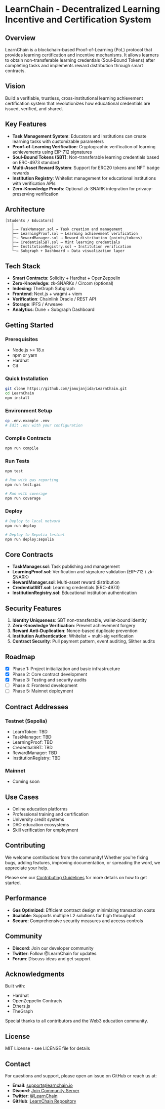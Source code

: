 # LearnChain - Decentralized Learning Incentive and Certification System

## Overview

LearnChain is a blockchain-based Proof-of-Learning (PoL) protocol that provides learning certification and incentive mechanisms. It allows learners to obtain non-transferable learning credentials (Soul-Bound Tokens) after completing tasks and implements reward distribution through smart contracts.

## Vision

Build a verifiable, trustless, cross-institutional learning achievement certification system that revolutionizes how educational credentials are issued, verified, and shared.

## Key Features

- **Task Management System**: Educators and institutions can create learning tasks with customizable parameters
- **Proof-of-Learning Verification**: Cryptographic verification of learning achievements using EIP-712 signatures
- **Soul-Bound Tokens (SBT)**: Non-transferable learning credentials based on ERC-4973 standard
- **Multi-Asset Reward System**: Support for ERC20 tokens and NFT badge rewards
- **Institution Registry**: Whitelist management for educational institutions with verification APIs
- **Zero-Knowledge Proofs**: Optional zk-SNARK integration for privacy-preserving verification

## Architecture

```
[Students / Educators]
   │
   ├─→ TaskManager.sol → Task creation and management
   ├─→ LearningProof.sol → Learning achievement verification
   ├─→ RewardManager.sol → Reward distribution (points/tokens)
   ├─→ CredentialSBT.sol → Mint learning credentials
   ├─→ InstitutionRegistry.sol → Institution verification
   └─→ Subgraph + Dashboard → Data visualization layer
```

## Tech Stack

- **Smart Contracts**: Solidity + Hardhat + OpenZeppelin
- **Zero-Knowledge**: zk-SNARKs / Circom (optional)
- **Indexing**: TheGraph Subgraph
- **Frontend**: Next.js + wagmi + viem
- **Verification**: Chainlink Oracle / REST API
- **Storage**: IPFS / Arweave
- **Analytics**: Dune + Subgraph Dashboard

## Getting Started

### Prerequisites

- Node.js >= 18.x
- npm or yarn
- Hardhat
- Git

### Quick Installation

```bash
git clone https://github.com/janujanjida/LearnChain.git
cd LearnChain
npm install
```

### Environment Setup

```bash
cp .env.example .env
# Edit .env with your configuration
```

### Compile Contracts

```bash
npm run compile
```

### Run Tests

```bash
npm test

# Run with gas reporting
npm run test:gas

# Run with coverage
npm run coverage
```

### Deploy

```bash
# Deploy to local network
npm run deploy

# Deploy to Sepolia testnet
npm run deploy:sepolia
```

## Core Contracts

- **TaskManager.sol**: Task publishing and management
- **LearningProof.sol**: Verification and signature validation (EIP-712 / zk-SNARK)
- **RewardManager.sol**: Multi-asset reward distribution
- **CredentialSBT.sol**: Learning credentials (ERC-4973)
- **InstitutionRegistry.sol**: Educational institution authentication

## Security Features

1. **Identity Uniqueness**: SBT non-transferable, wallet-bound identity
2. **Zero-Knowledge Verification**: Prevent achievement forgery
3. **Reward Anti-Duplication**: Nonce-based duplicate prevention
4. **Institution Authentication**: Whitelist + multi-sig verification
5. **Contract Security**: Pull payment pattern, event auditing, Slither audits

## Roadmap

- [x] Phase 1: Project initialization and basic infrastructure
- [x] Phase 2: Core contract development
- [x] Phase 3: Testing and security audits
- [ ] Phase 4: Frontend development
- [ ] Phase 5: Mainnet deployment

## Contract Addresses

### Testnet (Sepolia)
- LearnToken: TBD
- TaskManager: TBD
- LearningProof: TBD
- CredentialSBT: TBD
- RewardManager: TBD
- InstitutionRegistry: TBD

### Mainnet
- Coming soon

## Use Cases

- Online education platforms
- Professional training and certification
- University credit systems
- DAO education ecosystems
- Skill verification for employment

## Contributing

We welcome contributions from the community! Whether you're fixing bugs, adding features, improving documentation, or spreading the word, we appreciate your help.

Please see our [Contributing Guidelines](./CONTRIBUTING.md) for more details on how to get started.

## Performance

- **Gas Optimized**: Efficient contract design minimizing transaction costs
- **Scalable**: Supports multiple L2 solutions for high throughput
- **Secure**: Comprehensive security measures and access controls

## Community

- **Discord**: Join our developer community
- **Twitter**: Follow @LearnChain for updates
- **Forum**: Discuss ideas and get support

## Acknowledgments

Built with:
- Hardhat
- OpenZeppelin Contracts
- Ethers.js
- TheGraph

Special thanks to all contributors and the Web3 education community.

## License

MIT License - see LICENSE file for details

## Contact

For questions and support, please open an issue on GitHub or reach us at:
- **Email**: support@learnchain.io
- **Discord**: [Join Community Server](https://discord.gg/learnchain)
- **Twitter**: [@LearnChain](https://twitter.com/learnchain)
- **GitHub**: [LearnChain Repository](https://github.com/janujanjida/LearnChain)

